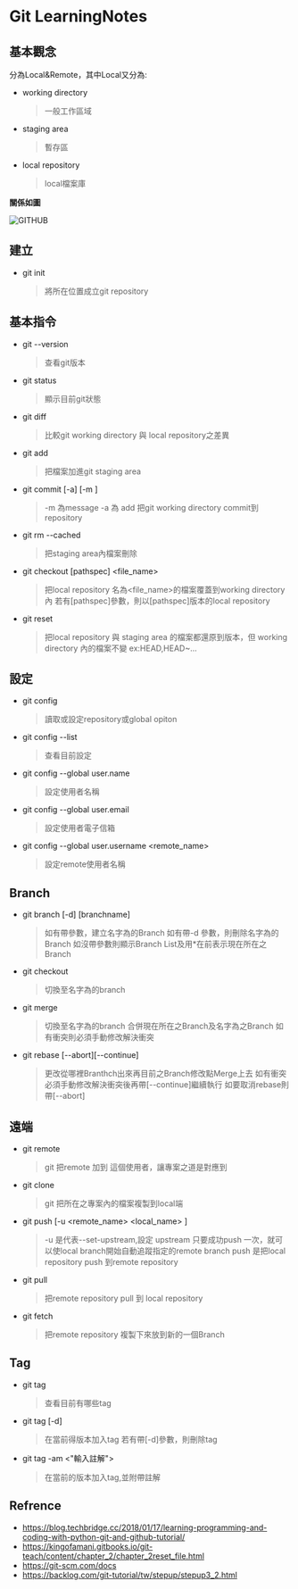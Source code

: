 # Git LearningNotes
## 基本觀念

分為Local&Remote，其中Local又分為:
* working directory
  > 一般工作區域	

* staging area
  > 暫存區

* local repository
  > local檔案庫
 
**關係如圖**

![GITHUB]( https://git-scm.com/book/en/v2/images/areas.png "GIT")

## 建立

* git init
  > 將所在位置成立git repository

## 基本指令

* git --version
  > 查看git版本

* git status
  > 顯示目前git狀態

* git diff
  > 比較git working directory 與 local repository之差異

* git add <filename>
  > 把檔案加進git staging area

* git commit [-a] [-m <comment>]
  > -m 為message -a 為 add
  > 把git working directory commit到 repository

* git rm --cached <filename>
  > 把staging area內檔案刪除

* git checkout [pathspec] <file_name>
  >把local repository 名為<file_name>的檔案覆蓋到working directory 內
  >若有[pathspec]參數，則以[pathspec]版本的local repository

* git reset <pathspec>
  > 把local repository 與 staging area 的檔案都還原到<pathspec>版本，但 working directory 內的檔案不變
  > <pathspec> ex:HEAD,HEAD~...
  
## 設定

* git config 
  > 讀取或設定repository或global opiton

* git config --list
  > 查看目前設定

* git config --global user.name
  > 設定使用者名稱

* git config --global user.email
  > 設定使用者電子信箱

* git config --global user.username <remote_name>
  > 設定remote使用者名稱

## Branch

* git branch [-d] [branchname]
  > 如有帶<branchname>參數，建立名字為<branchname>的Branch
  > 如有帶-d 參數，則刪除名字為<branchname>的Branch
  > 如沒帶參數則顯示Branch List及用*在前表示現在所在之Branch

* git checkout <branchname>
  > 切換至名字為<branchname>的branch

* git merge <branchname>
  > 切換至名字為<branchname>的branch
    > 合併現在所在之Branch及名字為<branchname>之Branch
  > 如有衝突則必須手動修改解決衝突
 
* git rebase [--abort][--continue]<branchname>
  > 更改從哪裡Branthch出來再目前之Branch修改點Merge上去
  > 如有衝突必須手動修改解決衝突後再帶[--continue]繼續執行
  > 如要取消rebase則帶[--abort]
 
## 遠端

* git remote <name> <url>
  > git 把remote <url> 加到 <name> 這個使用者，讓專案之道<name>是對應到<url>

* git clone <url>
  > git 把<url>所在之專案內的檔案複製到local端

* git push [-u <remote_name> <local_name> ]
  > -u 是代表--set-upstream,設定 upstream 只要成功push 一次，就可以使local branch開始自動追蹤指定的remote branch
  > push 是把local repository push 到remote repository

* git pull
  > 把remote repository pull 到 local repository

* git fetch
  > 把remote repository 複製下來放到新的一個Branch

## Tag

* git tag
  > 查看目前有哪些tag

* git tag [-d] <tagname>
  > 在當前得版本加入tag
  > 若有帶[-d]參數，則刪除tag
  
* git tag -am <"輸入註解"> <tagname>
  > 在當前的版本加入tag,並附帶註解
  

## Refrence

* https://blog.techbridge.cc/2018/01/17/learning-programming-and-coding-with-python-git-and-github-tutorial/
* https://kingofamani.gitbooks.io/git-teach/content/chapter_2/chapter_2reset_file.html
* https://git-scm.com/docs
* https://backlog.com/git-tutorial/tw/stepup/stepup3_2.html
